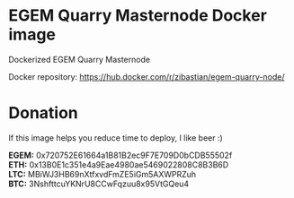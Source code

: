 # EGEM Quarry Masternode Docker image
Dockerized EGEM Quarry Masternode

Docker repository: https://hub.docker.com/r/zibastian/egem-quarry-node/

# Donation
If this image helps you reduce time to deploy, I like beer :)

**EGEM:** 0x720752E61664a1B81B2ec9F7E709D0bCDB55502f  
**ETH:** 0x13B0E1c351e4a9Eae4980ae5469022808C8B3B6D  
**LTC:** MBiWJ3HB69nXtfxvdFmZE5iGm5AXWPRZuh  
**BTC:** 3NshfttcuYKNrU8CCwFqzuu8x95VtGQeu4  
